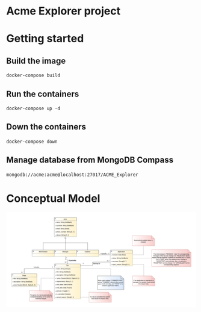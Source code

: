 # Acme Explorer project

# Getting started

## Build the image
```
docker-compose build 
```

## Run the containers
```
docker-compose up -d
```

## Down the containers
```
docker-compose down
```

## Manage database from MongoDB Compass
```
mongodb://acme:acme@localhost:27017/ACME_Explorer
```

# Conceptual Model

![plot](./assets/acme-explorer.png)